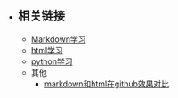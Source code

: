 * ## 相关链接
  * [Markdown学习](https://github.com/suifengpiaoyang/Markdown_learning)
  * [html学习](https://github.com/suifengpiaoyang/html_learning)
  * [python学习](https://github.com/suifengpiaoyang/daily_learning)
  * 其他
    * [markdown和html在github效果对比](https://github.com/suifengpiaoyang/html_md)
